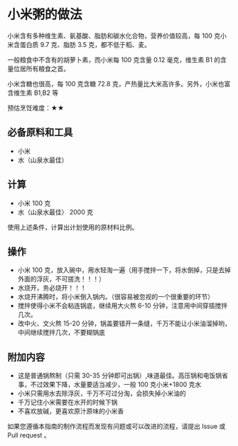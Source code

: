 # 小米粥的做法

小米含有多种维生素、氨基酸、脂肪和碳水化合物，营养价值较高，每 100 克小米含蛋白质 9.7 克、脂肪 3.5 克，都不低于稻、麦。

一般粮食中不含有的胡萝卜素，而小米每 100 克含量 0.12 毫克，维生素 B1 的含量位居所有粮食之首。

小米含糖也很高，每 100 克含糖 72.8 克，产热量比大米高许多。另外，小米也富含维生素 B1,B2 等

预估烹饪难度：★★

## 必备原料和工具

- 小米
- 水（山泉水最佳）

## 计算

- 小米 100 克
- 水（山泉水最佳） 2000 克

使用上述条件，计算出计划使用的原材料比例。

## 操作

* 小米 100 克，放入碗中，用水轻淘一遍（用手搅拌一下，将水倒掉，只是去掉外面的浮灰，不可搓洗！！！）
* 水烧开，务必烧开！！！
* 水烧开沸腾时，将小米倒入锅内。（很容易被忽视的一个很重要的环节）
* 搅拌使得小米不会粘连锅底，继续用大火熬 6-10 分钟，注意用中间穿插搅拌几次。
* 改中火、文火熬 15-20 分钟，锅盖要错开一条缝，千万不能让小米油溜掉哟，中间继续搅拌几次，不要糊锅底

## 附加内容

* 这是普通锅熬制（只需 30-35 分钟即可出锅）,味道最佳。高压锅和电饭锅省事，不过效果下降，水量要适当减少，一般 100 克小米+1800 克水
* 小米只需用水去除浮灰，千万不可过分淘，会损失掉小米油的
* 千万记住小米需要在水开的时候下锅
* 不喜欢放碱，更喜欢原汁原味的小米香

如果您遵循本指南的制作流程而发现有问题或可以改进的流程，请提出 Issue 或 Pull request 。

